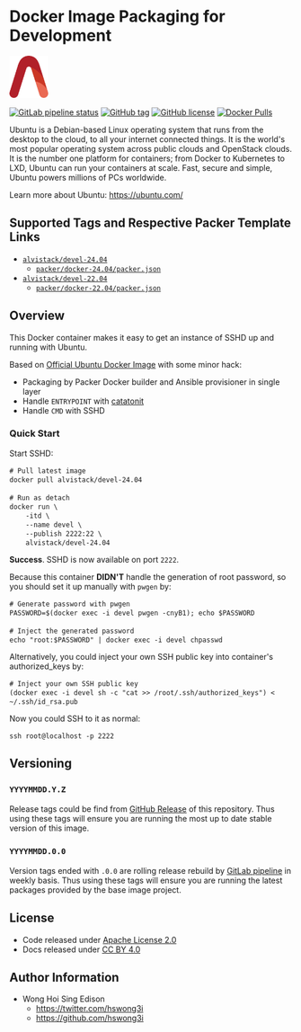 # Docker Image Packaging for Development

<a href="https://alvistack.com" title="AlviStack" target="_blank"><img src="/alvistack.svg" height="75" alt="AlviStack"></a>

[![GitLab pipeline
status](https://img.shields.io/gitlab/pipeline/alvistack/docker-devel/master)](https://gitlab.com/alvistack/docker-devel/-/pipelines)
[![GitHub
tag](https://img.shields.io/github/tag/alvistack/docker-devel.svg)](https://github.com/alvistack/docker-devel/tags)
[![GitHub
license](https://img.shields.io/github/license/alvistack/docker-devel.svg)](https://github.com/alvistack/docker-devel/blob/master/LICENSE)
[![Docker
Pulls](https://img.shields.io/docker/pulls/alvistack/devel-24.04.svg)](https://hub.docker.com/r/alvistack/devel-24.04)

Ubuntu is a Debian-based Linux operating system that runs from the
desktop to the cloud, to all your internet connected things. It is the
world's most popular operating system across public clouds and OpenStack
clouds. It is the number one platform for containers; from Docker to
Kubernetes to LXD, Ubuntu can run your containers at scale. Fast, secure
and simple, Ubuntu powers millions of PCs worldwide.

Learn more about Ubuntu: <https://ubuntu.com/>

## Supported Tags and Respective Packer Template Links

-   [`alvistack/devel-24.04`](https://hub.docker.com/r/alvistack/devel-24.04)
    -   [`packer/docker-24.04/packer.json`](https://github.com/alvistack/docker-devel/blob/master/packer/docker-24.04/packer.json)
-   [`alvistack/devel-22.04`](https://hub.docker.com/r/alvistack/devel-22.04)
    -   [`packer/docker-22.04/packer.json`](https://github.com/alvistack/docker-devel/blob/master/packer/docker-22.04/packer.json)

## Overview

This Docker container makes it easy to get an instance of SSHD up and
running with Ubuntu.

Based on [Official Ubuntu Docker
Image](https://hub.docker.com/_/ubuntu/) with some minor hack:

-   Packaging by Packer Docker builder and Ansible provisioner in single
    layer
-   Handle `ENTRYPOINT` with
    [catatonit](https://github.com/openSUSE/catatonit)
-   Handle `CMD` with SSHD

### Quick Start

Start SSHD:

    # Pull latest image
    docker pull alvistack/devel-24.04

    # Run as detach
    docker run \
        -itd \
        --name devel \
        --publish 2222:22 \
        alvistack/devel-24.04

**Success**. SSHD is now available on port `2222`.

Because this container **DIDN'T** handle the generation of root
password, so you should set it up manually with `pwgen` by:

    # Generate password with pwgen
    PASSWORD=$(docker exec -i devel pwgen -cnyB1); echo $PASSWORD

    # Inject the generated password
    echo "root:$PASSWORD" | docker exec -i devel chpasswd

Alternatively, you could inject your own SSH public key into container's
authorized_keys by:

    # Inject your own SSH public key
    (docker exec -i devel sh -c "cat >> /root/.ssh/authorized_keys") < ~/.ssh/id_rsa.pub

Now you could SSH to it as normal:

    ssh root@localhost -p 2222

## Versioning

### `YYYYMMDD.Y.Z`

Release tags could be find from [GitHub
Release](https://github.com/alvistack/docker-devel/tags) of this
repository. Thus using these tags will ensure you are running the most
up to date stable version of this image.

### `YYYYMMDD.0.0`

Version tags ended with `.0.0` are rolling release rebuild by [GitLab
pipeline](https://gitlab.com/alvistack/docker-devel/-/pipelines) in
weekly basis. Thus using these tags will ensure you are running the
latest packages provided by the base image project.

## License

-   Code released under [Apache License 2.0](LICENSE)
-   Docs released under [CC BY
    4.0](http://creativecommons.org/licenses/by/4.0/)

## Author Information

-   Wong Hoi Sing Edison
    -   <https://twitter.com/hswong3i>
    -   <https://github.com/hswong3i>
